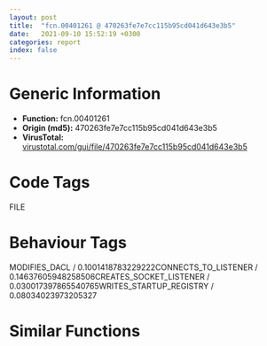 ```yaml
---
layout: post
title:  "fcn.00401261 @ 470263fe7e7cc115b95cd041d643e3b5"
date:   2021-09-10 15:52:19 +0300
categories: report
index: false
---
```


# Generic Information
- **Function:** fcn.00401261
- **Origin (md5):** 470263fe7e7cc115b95cd041d643e3b5
- **VirusTotal:** [virustotal.com/gui/file/470263fe7e7cc115b95cd041d643e3b5][virustotal_ref]

# Code Tags
<span class="tag" id="FILE">FILE</span>


# Behaviour Tags
<span class="bhv-tag" id="MODIFIES_DACL">MODIFIES_DACL / 0.1001418783229222</span><span class="bhv-tag" id="CONNECTS_TO_LISTENER">CONNECTS_TO_LISTENER / 0.14637605948258506</span><span class="bhv-tag" id="CREATES_SOCKET_LISTENER">CREATES_SOCKET_LISTENER / 0.030017397865540765</span><span class="bhv-tag" id="WRITES_STARTUP_REGISTRY">WRITES_STARTUP_REGISTRY / 0.08034023973205327</span>

# Similar Functions
<script type="text/javascript" src="https://www.gstatic.com/charts/loader.js"></script>
<script type="text/javascript">

    google.charts.load('current', {'packages':['corechart']});
    google.charts.setOnLoadCallback(drawChart);

    function drawChart() {
    var data = new google.visualization.DataTable();
        data.addColumn('number', 'X');
        data.addColumn('number', 'Y');
        data.addColumn({type: 'string', role: 'tooltip', 'p': {'html': true}});
        data.addColumn({'type': 'string', 'role': 'style'});
        
        data.addRows([
    [-54.40411376953125, 23.087329864501953, '<b><a href="/report/fcn.00401261@470263fe7e7cc115b95cd041d643e3b5">fcn.00401261</a><br>@470263fe7e7cc115b95cd041d643e3b5</b><br>', 'point { fill-color: #e0440e; }'],
[-136.78712463378906, -106.91913604736328, '<b><a href="/report/fcn.0040764a@470263fe7e7cc115b95cd041d643e3b5">fcn.0040764a</a><br>@470263fe7e7cc115b95cd041d643e3b5</b><br>', 'null'],
[75.60020446777344, -59.30403518676758, '<b><a href="/report/fcn.004640b1@d96761eb00d2d97e2b6f5ffffed0b46a">fcn.004640b1</a><br>@d96761eb00d2d97e2b6f5ffffed0b46a</b><br>', 'null'],
[-184.40122985839844, 105.4828109741211, '<b><a href="/report/fcn.00408ec1@470263fe7e7cc115b95cd041d643e3b5">fcn.00408ec1</a><br>@470263fe7e7cc115b95cd041d643e3b5</b><br>', 'null'],
[27.999427795410156, 153.08213806152344, '<b><a href="/report/fcn.00464d35@d96761eb00d2d97e2b6f5ffffed0b46a">fcn.00464d35</a><br>@d96761eb00d2d97e2b6f5ffffed0b46a</b><br>', 'null'],

        ]);

    var options = {
        title: 'Similarity Plot',
        legend: 'none',
        colors: ['#dedbd9', '#e6693e', '#ec8f6e', '#f3b49f', '#f6c7b6'],
        tooltip: {isHtml: true, trigger: 'both'},
        explorer: {
        actions: ["dragToZoom", "rightClickToReset"],
        },
        chartArea: {
        width: '80%',
        height: '80%'
        },
        width: '100%',
        height: '100%'
    };

    var chart = new google.visualization.ScatterChart(document.getElementById('chart_div'));

    chart.draw(data, options);
    }
    
</script>


<div id="chart_div" style="width: 100%px; height: 100%;"></div>

# Disassembled Code
{% highlight nasm %}

push ebp
mov ebp, esp
sub esp, 0xa4
push ebx
push esi
push edi
mov edi, ecx
mov dword[ebp-0xc], edx
xor ebx, ebx
mov ecx, 0x21c
mov dword[ebp-8], ebx
call fcn.00408cd4
mov esi, eax
mov dword[ebp-0x24], esi
test esi, esi
jne 0x401291
xor eax, eax
jmp 0x4014d2
push ebx
push 0x88000000
push 3
push ebx
push ebx
push 0xc0000000
push edi
call dword[sym.imp.KERNEL32.dll_CreateFileW]
mov edi, eax
cmp edi, 0xffffffff
je 0x4014b7
push 2
push ebx
push 0xffffffffffffffff
push 0xfffffde4
push edi
call dword[sym.imp.KERNEL32.dll_SetFilePointerEx]
test eax, eax
je 0x401331
push ebx
lea eax, [ebp-8]
push eax
push 0x21c
push esi
push edi
call dword[sym.imp.KERNEL32.dll_ReadFile]
test eax, eax
je 0x40131a
cmp dword[esi+0x214], 0x93892918
jne 0x40131a
cmp dword[esi+0x218], 0x38281
jne 0x40131a
mov eax, dword[ebp+0x10]
push dword[eax+0x1c]
push dword[eax+0x20]
push ebx
push ebx
push edi
call dword[sym.imp.KERNEL32.dll_UnlockFile]
push edi
call dword[sym.imp.KERNEL32.dll_CloseHandle]
mov ecx, esi
call fcn.00408ce5
jmp 0x40128a
push ebx
push ebx
xorps xmm0, xmm0
movlpd qword[ebp-0x18], xmm0
push dword[ebp-0x14]
push dword[ebp-0x18]
push edi
call dword[sym.imp.KERNEL32.dll_SetFilePointerEx]
push dword[ebp-0xc]
lea edx, [ebp-0x34]
mov dword[ebp-8], ebx
push esi
lea ecx, [ebp-0x54]
call fcn.00401180
pop ecx
pop ecx
test eax, eax
je 0x40130e
push 0x40
pop eax
mov byte[ebp-0x60], bl
dec eax
jne 0x40134c
push ecx
push 0x100
lea edx, [ebp-0x54]
lea ecx, [ebp-0xa0]
call fcn.00406de8
mov eax, dword[ebp-0x34]
add esp, 8
mov ecx, dword[esi+0x210]
mov dword[ebp-0x88], eax
inc ecx
mov eax, dword[ebp-0x30]
mov dword[ebp-0x84], eax
mov dword[ebp-0x80], ebx
mov dword[ebp-0x7c], ebx
call fcn.00408cd4
mov ecx, dword[esi+0x210]
add ecx, 5
mov dword[ebp-0x10], eax
call fcn.00408cd4
mov dword[ebp-0xc], eax
mov dword[ebp-4], ebx
push ebx
lea eax, [ebp-8]
push eax
push dword[esi+0x210]
push dword[ebp-0x10]
push edi
call dword[sym.imp.KERNEL32.dll_ReadFile]
test eax, eax
je 0x401466
mov ecx, dword[ebp-8]
test ecx, ecx
je 0x401466
cmp ecx, dword[esi+0x210]
mov eax, dword[ebp-4]
push 1
pop edx
cmovb eax, edx
cmp dword[ebp+0xc], ebx
mov edx, dword[ebp-0x10]
cmovne eax, dword[ebp+0xc]
add dword[esi+0x200], ecx
lea ecx, [ebp-0xa0]
mov dword[ebp-4], eax
adc dword[esi+0x204], ebx
mov eax, dword[ebp-8]
mov esi, dword[ebp-0xc]
push eax
push esi
mov dword[ebp-0x1c], eax
call fcn.00406e65
mov eax, dword[ebp-0x1c]
pop ecx
pop ecx
xor ecx, ecx
neg eax
inc ecx
cdq
push ecx
push ebx
push edx
push eax
push edi
call dword[sym.imp.KERNEL32.dll_SetFilePointerEx]
mov eax, ebx
mov dword[ebp-0x14], ebx
cmp eax, 0x64
jge 0x40144f
push ebx
lea eax, [ebp-0x2c]
push eax
push dword[ebp-0x1c]
push esi
push edi
call dword[sym.imp.KERNEL32.dll_WriteFile]
test eax, eax
jne 0x40144f
push 0x64
call dword[sym.imp.KERNEL32.dll_Sleep]
mov eax, dword[ebp-0x14]
inc eax
mov dword[ebp-0x14], eax
jmp 0x401425
mov esi, dword[ebp-0x24]
xor eax, eax
mov ecx, dword[ebp-4]
inc eax
add dword[esi+0x208], eax
adc dword[esi+0x20c], ebx
jmp 0x40146e
xor eax, eax
lea ecx, [eax+1]
mov dword[ebp-4], ecx
test ecx, ecx
je 0x4013a4
cmp dword[ebp+0xc], ebx
je 0x401493
push 2
push ebx
xorps xmm0, xmm0
movlpd qword[ebp-0x28], xmm0
push dword[ebp-0x24]
push dword[ebp-0x28]
push edi
call dword[sym.imp.KERNEL32.dll_SetFilePointerEx]
push ebx
lea eax, [ebp-0x2c]
push eax
push 0x21c
push esi
push edi
call dword[sym.imp.KERNEL32.dll_WriteFile]
mov ecx, dword[ebp-0x10]
mov ebx, eax
call fcn.00408ce5
mov ecx, dword[ebp-0xc]
call fcn.00408ce5
mov ecx, esi
call fcn.00408ce5
cmp edi, 0xffffffff
je 0x4014d0
mov eax, dword[ebp+0x14]
push edi
or dword[eax], 0xffffffff
call dword[sym.imp.KERNEL32.dll_CloseHandle]
mov eax, ebx
pop edi
pop esi
pop ebx
mov esp, ebp
pop ebp
ret

{% endhighlight %}

[virustotal_ref]: https://www.virustotal.com/gui/file/470263fe7e7cc115b95cd041d643e3b5